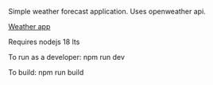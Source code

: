 Simple weather forecast application. Uses openweather api.

[Weather app](https://coolrunner1.github.io/crimeadigital-project-3/)

Requires nodejs 18 lts

To run as a developer:
  npm run dev
  
To build:
  npm run build
